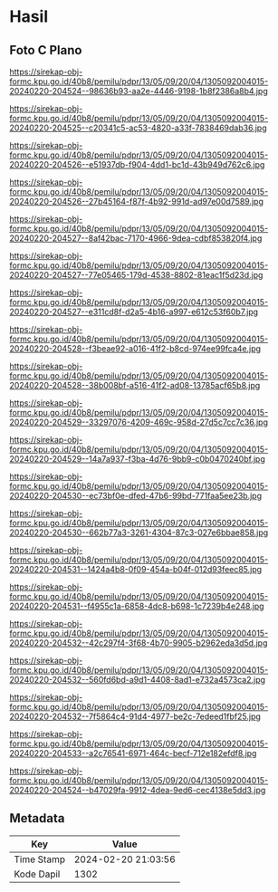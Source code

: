 # Hasil

## Foto C Plano

https://sirekap-obj-formc.kpu.go.id/40b8/pemilu/pdpr/13/05/09/20/04/1305092004015-20240220-204524--98636b93-aa2e-4446-9198-1b8f2386a8b4.jpg

https://sirekap-obj-formc.kpu.go.id/40b8/pemilu/pdpr/13/05/09/20/04/1305092004015-20240220-204525--c20341c5-ac53-4820-a33f-7838469dab36.jpg

https://sirekap-obj-formc.kpu.go.id/40b8/pemilu/pdpr/13/05/09/20/04/1305092004015-20240220-204526--e51937db-f904-4dd1-bc1d-43b949d762c6.jpg

https://sirekap-obj-formc.kpu.go.id/40b8/pemilu/pdpr/13/05/09/20/04/1305092004015-20240220-204526--27b45164-f87f-4b92-991d-ad97e00d7589.jpg

https://sirekap-obj-formc.kpu.go.id/40b8/pemilu/pdpr/13/05/09/20/04/1305092004015-20240220-204527--8af42bac-7170-4966-9dea-cdbf853820f4.jpg

https://sirekap-obj-formc.kpu.go.id/40b8/pemilu/pdpr/13/05/09/20/04/1305092004015-20240220-204527--77e05465-179d-4538-8802-81eac1f5d23d.jpg

https://sirekap-obj-formc.kpu.go.id/40b8/pemilu/pdpr/13/05/09/20/04/1305092004015-20240220-204527--e311cd8f-d2a5-4b16-a997-e612c53f60b7.jpg

https://sirekap-obj-formc.kpu.go.id/40b8/pemilu/pdpr/13/05/09/20/04/1305092004015-20240220-204528--f3beae92-a016-41f2-b8cd-974ee99fca4e.jpg

https://sirekap-obj-formc.kpu.go.id/40b8/pemilu/pdpr/13/05/09/20/04/1305092004015-20240220-204528--38b008bf-a516-41f2-ad08-13785acf65b8.jpg

https://sirekap-obj-formc.kpu.go.id/40b8/pemilu/pdpr/13/05/09/20/04/1305092004015-20240220-204529--33297076-4209-469c-958d-27d5c7cc7c36.jpg

https://sirekap-obj-formc.kpu.go.id/40b8/pemilu/pdpr/13/05/09/20/04/1305092004015-20240220-204529--14a7a937-f3ba-4d76-9bb9-c0b0470240bf.jpg

https://sirekap-obj-formc.kpu.go.id/40b8/pemilu/pdpr/13/05/09/20/04/1305092004015-20240220-204530--ec73bf0e-dfed-47b6-99bd-771faa5ee23b.jpg

https://sirekap-obj-formc.kpu.go.id/40b8/pemilu/pdpr/13/05/09/20/04/1305092004015-20240220-204530--662b77a3-3261-4304-87c3-027e6bbae858.jpg

https://sirekap-obj-formc.kpu.go.id/40b8/pemilu/pdpr/13/05/09/20/04/1305092004015-20240220-204531--1424a4b8-0f09-454a-b04f-012d93feec85.jpg

https://sirekap-obj-formc.kpu.go.id/40b8/pemilu/pdpr/13/05/09/20/04/1305092004015-20240220-204531--f4955c1a-6858-4dc8-b698-1c7239b4e248.jpg

https://sirekap-obj-formc.kpu.go.id/40b8/pemilu/pdpr/13/05/09/20/04/1305092004015-20240220-204532--42c297f4-3f68-4b70-9905-b2962eda3d5d.jpg

https://sirekap-obj-formc.kpu.go.id/40b8/pemilu/pdpr/13/05/09/20/04/1305092004015-20240220-204532--560fd6bd-a9d1-4408-8ad1-e732a4573ca2.jpg

https://sirekap-obj-formc.kpu.go.id/40b8/pemilu/pdpr/13/05/09/20/04/1305092004015-20240220-204532--7f5864c4-91d4-4977-be2c-7edeed1fbf25.jpg

https://sirekap-obj-formc.kpu.go.id/40b8/pemilu/pdpr/13/05/09/20/04/1305092004015-20240220-204533--a2c76541-6971-464c-becf-712e182efdf8.jpg

https://sirekap-obj-formc.kpu.go.id/40b8/pemilu/pdpr/13/05/09/20/04/1305092004015-20240220-204524--b47029fa-9912-4dea-9ed6-cec4138e5dd3.jpg


## Metadata

| Key        | Value               |
| ---------- | ------------------- |
| Time Stamp | 2024-02-20 21:03:56 |
| Kode Dapil | 1302                |



